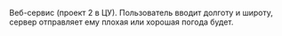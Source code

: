 Веб-сервис (проект 2 в ЦУ). Пользователь вводит долготу и широту, сервер отправляет ему плохая или хорошая погода будет.
